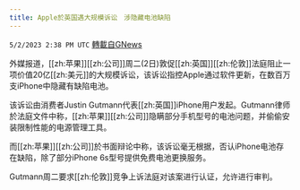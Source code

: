 ```yaml
---
title: Apple於英国遇大规模诉讼　涉隐藏电池缺陷
---
```

`5/2/2023 2:38 PM UTC` [轉載自GNews](https://gnews.org/articles/1269479)


外媒报道，[[zh:苹果]][[zh:公司]]周二(2日)敦促[[zh:英国]][[zh:伦敦]]法庭阻止一项价值20亿[[zh:美元]]的大规模诉讼，该诉讼指控Apple通过软件更新，在数百万支iPhone中隐藏有缺陷电池。

该诉讼由消费者Justin Gutmann代表[[zh:英国]]iPhone用户发起。Gutmann律师於法庭文件中称，[[zh:苹果]][[zh:公司]]隐瞒部分手机型号的电池问题，并偷偷安装限制性能的电源管理工具。

而[[zh:苹果]][[zh:公司]]於书面辩论中称，该诉讼毫无根据，否认iPhone电池存在缺陷，除了部分iPhone 6s型号提供免费电池更换服务。

Gutmann周二要求[[zh:伦敦]]竞争上诉法庭对该案进行认证，允许进行审判。

